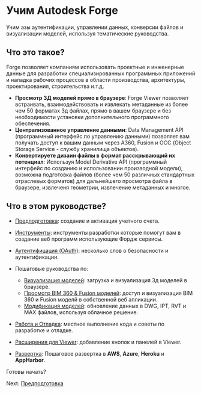 # Учим Autodesk Forge 

Учим азы аутентификации, управлении данных, конверсии файлов и визуализации моделей, используя тематические руководства.

## Что это такое?

Forge позволяет компаниям использовать проектные и инженерные данные для разработки специализированных программных приложений и наладка рабочих процессов в области производства, архитектуры, проектирования, строительства и.т.д.

- **Просмотр 3Д моделей прямо в браузере**: Forge Viewer позволяет встраивать, взаимодействовать и извлекать метаданные из более чем 50 форматах 3д файлах, прямо в вашем браузере и без необходимости установки дополнительного программного обеспечения.
- **Централизованное управление данными**: Data Management API (программный интерфейс по управлению данными) позволяет вам получать доступ к вашим данным через A360, Fusion и ОСС (Object Storage Service - службу хранилища объектов).
- **Конвертируете дизаин файлы в формат расскрывающий их потенциал**: Используя Model Derivative API (программный интерфейс по созданию и использовании производной модели), возможна подготовка файлов (более чем 50 различных стандартных отраслевых форматов) для дальнейшего просмотра файла в браузере, извлеченя геометрии, извлечение метаданных и многое.


## Что в этом руководстве?

- [Предподготовка](account/): создание и активация учетного счета.
- [Инструменты](environment/tools/): инструменты разработки которые помогут вам в создание веб программ использующие Фордж сервисы.
- [Аутентифицация (OAuth)](oauth/): несколько слов о безопасности и аутентификации.
- Пошаговые руководства по: 
  - [Визуализация моделей](tutorials/viewmodels): загрузка и визуализация 3д моделей в браузере.
  - [Просмотр BIM 360 & Fusion моделей](tutorials/viewhubmodels): доступ и визуализация BIM 360 и Fusion моделй в собственной веб апликации.
  - [Модификация моделей](tutorials/modifymodels): обновление данных в DWG, IPT, RVT и MAX файлов, используя облачное решение.
- [Работа и Отладка](environment/rundebug/readme.md): местное выполнение кода и советы по разработке и отладке.
- [Расширения для Viewer](tutorials/extensions.md): добавление кнопок и панелей в Viewer.

- [Развертка](deployment/): Пошаговое развертка в **AWS**, **Azure**, **Heroku** и **AppHarbor**.

Готовы начать? 

Next: [Предподготовка](account/)